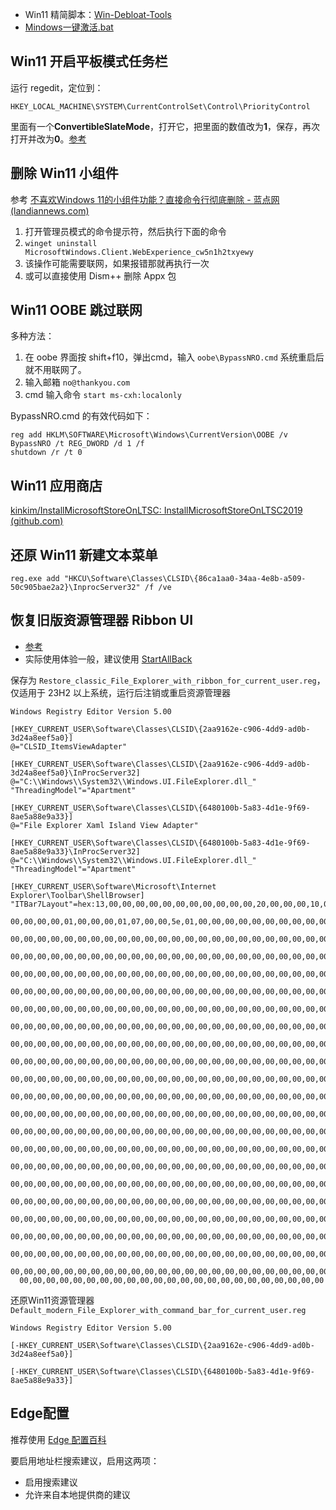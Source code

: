 - Win11 精简脚本：[Win-Debloat-Tools](https://github.com/LeDragoX/Win-Debloat-Tools)
- [Mindows一键激活.bat](https://syxz.lanzoub.com/iQ38c0nqmmva)

## Win11 开启平板模式任务栏

运行 regedit，定位到：
```
HKEY_LOCAL_MACHINE\SYSTEM\CurrentControlSet\Control\PriorityControl
```
里面有一个**ConvertibleSlateMode**，打开它，把里面的数值改为**1**，保存，再次打开并改为**0**。[参考](https://www.bilibili.com/opus/794446461839343651)
## 删除 Win11 小组件

参考 [不喜欢Windows 11的小组件功能？直接命令行彻底删除 - 蓝点网 (landiannews.com)](https://www.landiannews.com/archives/95616.html)

1.  打开管理员模式的命令提示符，然后执行下面的命令
2.  `winget uninstall MicrosoftWindows.Client.WebExperience_cw5n1h2txyewy`
3.  该操作可能需要联网，如果报错那就再执行一次
4. 或可以直接使用 Dism++ 删除 Appx 包

## Win11 OOBE 跳过联网

多种方法：
1. 在 oobe 界面按 shift+f10，弹出cmd，输入 `oobe\BypassNRO.cmd` 系统重启后就不用联网了。
2. 输入邮箱 `no@thankyou.com`
3. cmd 输入命令 `start ms-cxh:localonly`

BypassNRO.cmd 的有效代码如下：
```
reg add HKLM\SOFTWARE\Microsoft\Windows\CurrentVersion\OOBE /v BypassNRO /t REG_DWORD /d 1 /f
shutdown /r /t 0
```

## Win11 应用商店
[kinkim/InstallMicrosoftStoreOnLTSC: InstallMicrosoftStoreOnLTSC2019 (github.com)](https://github.com/kinkim/InstallMicrosoftStoreOnLTSC)

## 还原 Win11 新建文本菜单
```shell
reg.exe add "HKCU\Software\Classes\CLSID\{86ca1aa0-34aa-4e8b-a509-50c905bae2a2}\InprocServer32" /f /ve
```
## 恢复旧版资源管理器 Ribbon UI

- [参考](https://www.elevenforum.com/t/restore-classic-file-explorer-with-ribbon-in-windows-11.620/)
- 实际使用体验一般，建议使用 [StartAllBack](https://www.123pan.com/s/HQeA-xn1Sh)

保存为 `Restore_classic_File_Explorer_with_ribbon_for_current_user.reg`，仅适用于 23H2 以上系统，运行后注销或重启资源管理器
```reg
Windows Registry Editor Version 5.00

[HKEY_CURRENT_USER\Software\Classes\CLSID\{2aa9162e-c906-4dd9-ad0b-3d24a8eef5a0}]
@="CLSID_ItemsViewAdapter"

[HKEY_CURRENT_USER\Software\Classes\CLSID\{2aa9162e-c906-4dd9-ad0b-3d24a8eef5a0}\InProcServer32]
@="C:\\Windows\\System32\\Windows.UI.FileExplorer.dll_"
"ThreadingModel"="Apartment"

[HKEY_CURRENT_USER\Software\Classes\CLSID\{6480100b-5a83-4d1e-9f69-8ae5a88e9a33}]
@="File Explorer Xaml Island View Adapter"

[HKEY_CURRENT_USER\Software\Classes\CLSID\{6480100b-5a83-4d1e-9f69-8ae5a88e9a33}\InProcServer32]
@="C:\\Windows\\System32\\Windows.UI.FileExplorer.dll_"
"ThreadingModel"="Apartment"

[HKEY_CURRENT_USER\Software\Microsoft\Internet Explorer\Toolbar\ShellBrowser]
"ITBar7Layout"=hex:13,00,00,00,00,00,00,00,00,00,00,00,20,00,00,00,10,00,01,00,\
  00,00,00,00,01,00,00,00,01,07,00,00,5e,01,00,00,00,00,00,00,00,00,00,00,00,\
  00,00,00,00,00,00,00,00,00,00,00,00,00,00,00,00,00,00,00,00,00,00,00,00,00,\
  00,00,00,00,00,00,00,00,00,00,00,00,00,00,00,00,00,00,00,00,00,00,00,00,00,\
  00,00,00,00,00,00,00,00,00,00,00,00,00,00,00,00,00,00,00,00,00,00,00,00,00,\
  00,00,00,00,00,00,00,00,00,00,00,00,00,00,00,00,00,00,00,00,00,00,00,00,00,\
  00,00,00,00,00,00,00,00,00,00,00,00,00,00,00,00,00,00,00,00,00,00,00,00,00,\
  00,00,00,00,00,00,00,00,00,00,00,00,00,00,00,00,00,00,00,00,00,00,00,00,00,\
  00,00,00,00,00,00,00,00,00,00,00,00,00,00,00,00,00,00,00,00,00,00,00,00,00,\
  00,00,00,00,00,00,00,00,00,00,00,00,00,00,00,00,00,00,00,00,00,00,00,00,00,\
  00,00,00,00,00,00,00,00,00,00,00,00,00,00,00,00,00,00,00,00,00,00,00,00,00,\
  00,00,00,00,00,00,00,00,00,00,00,00,00,00,00,00,00,00,00,00,00,00,00,00,00,\
  00,00,00,00,00,00,00,00,00,00,00,00,00,00,00,00,00,00,00,00,00,00,00,00,00,\
  00,00,00,00,00,00,00,00,00,00,00,00,00,00,00,00,00,00,00,00,00,00,00,00,00,\
  00,00,00,00,00,00,00,00,00,00,00,00,00,00,00,00,00,00,00,00,00,00,00,00,00,\
  00,00,00,00,00,00,00,00,00,00,00,00,00,00,00,00,00,00,00,00,00,00,00,00,00,\
  00,00,00,00,00,00,00,00,00,00,00,00,00,00,00,00,00,00,00,00,00,00,00,00,00,\
  00,00,00,00,00,00,00,00,00,00,00,00,00,00,00,00,00,00,00,00,00,00,00,00,00,\
  00,00,00,00,00,00,00,00,00,00,00,00,00,00,00,00,00,00,00,00,00,00,00,00,00,\
  00,00,00,00,00,00,00,00,00,00,00,00,00,00,00,00,00,00,00,00,00,00,00,00,00,\
  00,00,00,00,00,00,00,00,00,00,00,00,00,00,00,00,00,00,00,00,00,00,00,00,00,\
  00,00,00,00,00,00,00,00,00,00,00,00,00,00,00,00,00,00,00,00,00,00,00,00,00,\
  00,00,00,00,00,00,00,00,00,00,00,00,00,00,00,00,00,00,00,00,00,00,00
```

还原Win11资源管理器 `Default_modern_File_Explorer_with_command_bar_for_current_user.reg`
```reg
Windows Registry Editor Version 5.00

[-HKEY_CURRENT_USER\Software\Classes\CLSID\{2aa9162e-c906-4dd9-ad0b-3d24a8eef5a0}]

[-HKEY_CURRENT_USER\Software\Classes\CLSID\{6480100b-5a83-4d1e-9f69-8ae5a88e9a33}]
```

## Edge配置

推荐使用 [Edge 配置百科](https://www.52pojie.cn/thread-1762445-1-1.html)

要启用地址栏搜索建议，启用这两项：

- 启用搜索建议
- 允许来自本地提供商的建议
